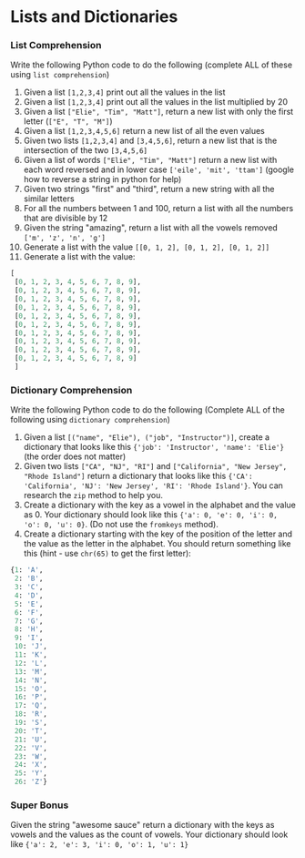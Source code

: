 # Lists and Dictionaries

### List Comprehension

Write the following Python code to do the following (complete ALL of these using `list comprehension`)

1. Given a list `[1,2,3,4]` print out all the values in the list
2. Given a list `[1,2,3,4]` print out all the values in the list multiplied by 20
3. Given a list `["Elie", "Tim", "Matt"]`, return a new list with only the first letter (`["E", "T", "M"]`)
4. Given a list `[1,2,3,4,5,6]` return a new list of all the even values
5. Given two lists `[1,2,3,4]` and `[3,4,5,6]`, return a new list that is the intersection of the two `[3,4,5,6]`
6. Given a list of words `["Elie", "Tim", "Matt"]` return a new list with each word reversed and in lower case `['eile', 'mit', 'ttam']` (google how to reverse a string in python for help)
7. Given two strings "first" and "third", return a new string with all the similar letters
8. For all the numbers between 1 and 100, return a list with all the numbers that are divisible by 12
9. Given the string "amazing", return a list with all the vowels removed `['m', 'z', 'n', 'g']`
10. Generate a list with the value `[[0, 1, 2], [0, 1, 2], [0, 1, 2]]`
11. Generate a list with the value: 
```py
[
 [0, 1, 2, 3, 4, 5, 6, 7, 8, 9],
 [0, 1, 2, 3, 4, 5, 6, 7, 8, 9],
 [0, 1, 2, 3, 4, 5, 6, 7, 8, 9],
 [0, 1, 2, 3, 4, 5, 6, 7, 8, 9],
 [0, 1, 2, 3, 4, 5, 6, 7, 8, 9],
 [0, 1, 2, 3, 4, 5, 6, 7, 8, 9],
 [0, 1, 2, 3, 4, 5, 6, 7, 8, 9],
 [0, 1, 2, 3, 4, 5, 6, 7, 8, 9],
 [0, 1, 2, 3, 4, 5, 6, 7, 8, 9],
 [0, 1, 2, 3, 4, 5, 6, 7, 8, 9]
 ]
```


### Dictionary Comprehension

Write the following Python code to do the following (Complete ALL of the following using `dictionary comprehension`)

1. Given a list `[("name", "Elie"), ("job", "Instructor")]`, create a dictionary that looks like this `{'job': 'Instructor', 'name': 'Elie'}` (the order does not matter)
2. Given two lists `["CA", "NJ", "RI"]` and `["California", "New Jersey", "Rhode Island"]` return a dictionary that looks like this `{'CA': 'California', 'NJ': 'New Jersey', 'RI': 'Rhode Island'}`. You can research the `zip` method to help you.
3. Create a dictionary with the key as a vowel in the alphabet and the value as 0. Your dictionary should look like this `{'a': 0, 'e': 0, 'i': 0, 'o': 0, 'u': 0}`. (Do not use the `fromkeys` method).
4. Create a dictionary starting with the key of the position of the letter and the value as the letter in the alphabet. You should return something like this (hint - use `chr(65)` to get the first letter):

```py
{1: 'A',
 2: 'B',
 3: 'C',
 4: 'D',
 5: 'E',
 6: 'F',
 7: 'G',
 8: 'H',
 9: 'I',
 10: 'J',
 11: 'K',
 12: 'L',
 13: 'M',
 14: 'N',
 15: 'O',
 16: 'P',
 17: 'Q',
 18: 'R',
 19: 'S',
 20: 'T',
 21: 'U',
 22: 'V',
 23: 'W',
 24: 'X',
 25: 'Y',
 26: 'Z'}
```

### Super Bonus

Given the string "awesome sauce" return a dictionary with the keys as vowels and the values as the count of vowels. Your dictionary should look like `{'a': 2, 'e': 3, 'i': 0, 'o': 1, 'u': 1}`

